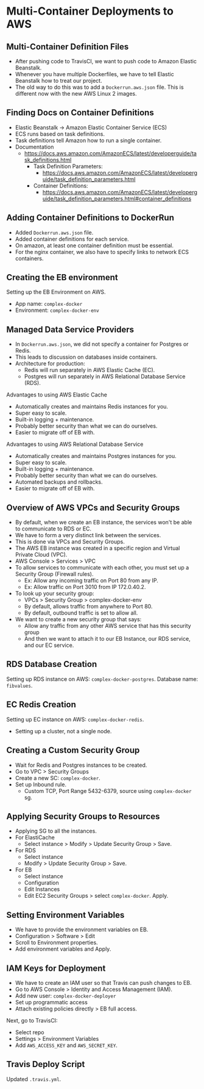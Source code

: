 # Multi-Container Deployments to AWS

## Multi-Container Definition Files

* After pushing code to TravisCI, we want to push code to Amazon Elastic Beanstalk.
* Whenever you have multiple Dockerfiles, we have to tell Elastic Beanstalk how to treat our project.
* The old way to do this was to add a `Dockerrun.aws.json` file. This is different now with the new AWS Linux 2 images.

## Finding Docs on Container Definitions

* Elastic Beanstalk -> Amazon Elastic Container Service (ECS)
* ECS runs based on task definitions.
* Task definitions tell Amazon how to run a single container.
* Documentation
  * https://docs.aws.amazon.com/AmazonECS/latest/developerguide/task_definitions.html
    * Task Definition Parameters: 
      * https://docs.aws.amazon.com/AmazonECS/latest/developerguide/task_definition_parameters.html
    * Container Definitions: 
      * https://docs.aws.amazon.com/AmazonECS/latest/developerguide/task_definition_parameters.html#container_definitions

## Adding Container Definitions to DockerRun

* Added `Dockerrun.aws.json` file.
* Added container definitions for each service.
* On amazon, at least one container definition must be essential.
* For the nginx container, we also have to specify links to network ECS containers.

## Creating the EB environment

Setting up the EB Environment on AWS.
* App name: `complex-docker`
* Environment: `complex-docker-env`

## Managed Data Service Providers

* In `Dockerrun.aws.json`, we did not specify a container for Postgres or Redis.
* This leads to discussion on databases inside containers.
* Architecture for production:
  * Redis will run separately in AWS Elastic Cache (EC).
  * Postgres will run separately in AWS Relational Database Service (RDS).

Advantages to using AWS Elastic Cache
* Automatically creates and maintains Redis instances for you.
* Super easy to scale.
* Built-in logging + maintenance.
* Probably better security than what we can do ourselves.
* Easier to migrate off of EB with.

Advantages to using AWS Relational Database Service
* Automatically creates and maintains Postgres instances for you.
* Super easy to scale.
* Built-in logging + maintenance.
* Probably better security than what we can do ourselves.
* Automated backups and rollbacks.
* Easier to migrate off of EB with.

## Overview of AWS VPCs and Security Groups

* By default, when we create an EB instance, the services won't be able to communicate to RDS or EC.
* We have to form a very distinct link between the services.
* This is done via VPCs and Security Groups.
* The AWS EB instance was created in a specific region and Virtual Private Cloud (VPC).
* AWS Console > Services > VPC
* To allow services to communicate with each other, you must set up a Security Group (Firewall rules).
  * Ex: Allow any incoming traffic on Port 80 from any IP.
  * Ex: Allow traffic on Port 3010 from IP 172.0.40.2.
* To look up your security group:
  * VPCs > Security Group > complex-docker-env
  * By default, allows traffic from anywhere to Port 80.
  * By default, outbound traffic is set to allow all.
* We want to create a new security group that says:
  * Allow any traffic from any other AWS service that has this security group
  * And then we want to attach it to our EB Instance, our RDS service, and our EC service.

## RDS Database Creation

Setting up RDS instance on AWS: `complex-docker-postgres`.
Database name: `fibvalues`.

## EC Redis Creation

Setting up EC instance on AWS: `complex-docker-redis`.
* Setting up a cluster, not a single node.

## Creating a Custom Security Group

* Wait for Redis and Postgres instances to be created.
* Go to VPC > Security Groups
* Create a new SC: `complex-docker`.
* Set up Inbound rule.
  * Custom TCP, Port Range 5432-6379, source using `complex-docker` sg.

## Applying Security Groups to Resources

* Applying SG to all the instances.
* For ElastiCache
  * Select instance > Modify > Update Security Group > Save.
* For RDS
  * Select instance
  * Modify > Update Security Group > Save.
* For EB
  * Select instance
  * Configuration
  * Edit Instances
  * Edit EC2 Security Groups > select `complex-docker`. Apply.

## Setting Environment Variables

* We have to provide the environment variables on EB.
* Configuration > Software > Edit
* Scroll to Environment properties.
* Add environment variables and Apply.

## IAM Keys for Deployment

* We have to create an IAM user so that Travis can push changes to EB.
* Go to AWS Console > Identity and Access Management (IAM).
* Add new user: `complex-docker-deployer`
* Set up programmatic access
* Attach existing policies directly > EB full access.

Next, go to TravisCI:
* Select repo
* Settings > Environment Variables
* Add `AWS_ACCESS_KEY` and `AWS_SECRET_KEY`.

## Travis Deploy Script

Updated `.travis.yml`.
